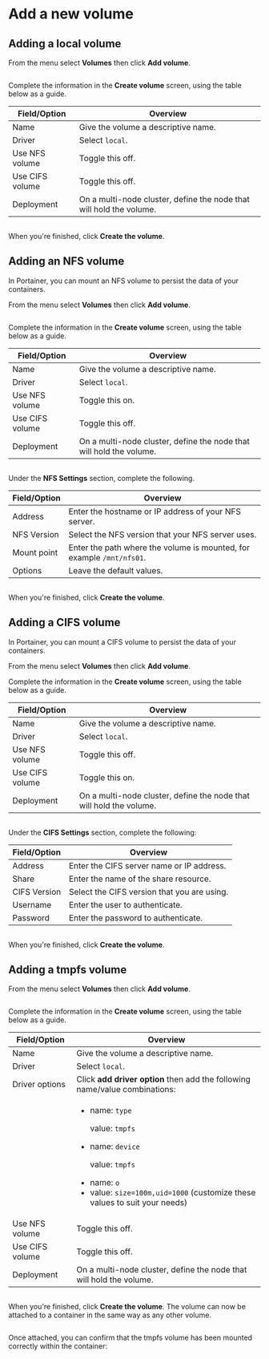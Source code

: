# Add a new volume

## Adding a local volume

From the menu select **Volumes** then click **Add volume**.

<figure><img src="../../../.gitbook/assets/2.15-docker_volumes_add_volume.gif" alt=""><figcaption></figcaption></figure>

Complete the information in the **Create volume** screen, using the table below as a guide.

| Field/Option    | Overview                                                            |
| --------------- | ------------------------------------------------------------------- |
| Name            | Give the volume a descriptive name.                                 |
| Driver          | Select `local`.                                                     |
| Use NFS volume  | Toggle this off.                                                    |
| Use CIFS volume | Toggle this off.                                                    |
| Deployment      | On a multi-node cluster, define the node that will hold the volume. |

<figure><img src="../../../.gitbook/assets/2.15-docker_volumes_create_volume.png" alt=""><figcaption></figcaption></figure>

When you're finished, click **Create the volume**.

## Adding an NFS volume


In Portainer, you can mount an NFS volume to persist the data of your containers.


From the menu select **Volumes** then click **Add volume**.&#x20;

<figure><img src="../../../.gitbook/assets/2.15-docker_volumes_add_volume.gif" alt=""><figcaption></figcaption></figure>

Complete the information in the **Create volume** screen, using the table below as a guide.

| Field/Option    | Overview                                                            |
| --------------- | ------------------------------------------------------------------- |
| Name            | Give the volume a descriptive name.                                 |
| Driver          | Select `local`.                                                     |
| Use NFS volume  | Toggle this on.                                                     |
| Use CIFS volume | Toggle this off.                                                    |
| Deployment      | On a multi-node cluster, define the node that will hold the volume. |

<figure><img src="../../../.gitbook/assets/2.15-docker_volumes_create_volume_nfs.png" alt=""><figcaption></figcaption></figure>

Under the **NFS Settings** section, complete the following.

| Field/Option | Overview                                                              |
| ------------ | --------------------------------------------------------------------- |
| Address      | Enter the hostname or IP address of your NFS server.                  |
| NFS Version  | Select the NFS version that your NFS server uses.                     |
| Mount point  | Enter the path where the volume is mounted, for example `/mnt/nfs01`. |
| Options      | Leave the default values.                                             |

<figure><img src="../../../.gitbook/assets/2.15-docker_volumes_create_volume_nfs_settings.png" alt=""><figcaption></figcaption></figure>

When you're finished, click **Create the volume**.

## Adding a CIFS volume


In Portainer, you can mount a CIFS volume to persist the data of your containers.


From the menu select **Volumes** then click **Add volume**.



Complete the information in the **Create volume** screen, using the table below as a guide.

| Field/Option    | Overview                                                            |
| --------------- | ------------------------------------------------------------------- |
| Name            | Give the volume a descriptive name.                                 |
| Driver          | Select `local`.                                                     |
| Use NFS volume  | Toggle this off.                                                    |
| Use CIFS volume | Toggle this on.                                                     |
| Deployment      | On a multi-node cluster, define the node that will hold the volume. |

<figure><img src="../../../.gitbook/assets/2.15-docker_volumes_create_volume_cifs.png" alt=""><figcaption></figcaption></figure>

Under the **CIFS Settings** section, complete the following:

| Field/Option | Overview                                    |
| ------------ | ------------------------------------------- |
| Address      | Enter the CIFS server name or IP address.   |
| Share        | Enter the name of the share resource.       |
| CIFS Version | Select the CIFS version that you are using. |
| Username     | Enter the user to authenticate.             |
| Password     | Enter the password to authenticate.         |

<figure><img src="../../../.gitbook/assets/2.15-docker_volumes_create_volume_cifs_settings.png" alt=""><figcaption></figcaption></figure>

When you're finished, click **Create the volume**.

## Adding a tmpfs volume

From the menu select **Volumes** then click **Add volume**.&#x20;

<figure><img src="../../../.gitbook/assets/2.15-docker_volumes_add_volume.gif" alt=""><figcaption></figcaption></figure>

Complete the information in the **Create volume** screen, using the table below as a guide.

| Field/Option    | Overview                                                                                                                                                                                                                                                                          |
| --------------- | --------------------------------------------------------------------------------------------------------------------------------------------------------------------------------------------------------------------------------------------------------------------------------- |
| Name            | Give the volume a descriptive name.                                                                                                                                                                                                                                               |
| Driver          | Select `local`.                                                                                                                                                                                                                                                                   |
| Driver options  | Click **add driver option** then add the following name/value combinations:                                                                                                                                                                                                       |
|                 | <ul><li><p>name: <code>type</code></p><p>value: <code>tmpfs</code></p></li><li><p>name: <code>device</code></p><p>value: <code>tmpfs</code></p></li><li>name: <code>o</code></li><li>value: <code>size=100m,uid=1000</code> (customize these values to suit your needs)</li></ul> |
| Use NFS volume  | Toggle this off.                                                                                                                                                                                                                                                                  |
| Use CIFS volume | Toggle this off.                                                                                                                                                                                                                                                                  |
| Deployment      | On a multi-node cluster, define the node that will hold the volume.                                                                                                                                                                                                               |

<figure><img src="../../../.gitbook/assets/2.15-docker_volumes_create_volume_tmpfs.png" alt=""><figcaption></figcaption></figure>

When you're finished, click **Create the volume**. The volume can now be attached to a container in the same way as any other volume.

<figure><img src="../../../.gitbook/assets/2.15-docker_volumes_volume_adv_settings.png" alt=""><figcaption></figcaption></figure>

Once attached, you can confirm that the tmpfs volume has been mounted correctly within the container:

<figure><img src="../../../.gitbook/assets/2.15-docker_volumes_volume_console_exec_tmpfs.png" alt=""><figcaption></figcaption></figure>

